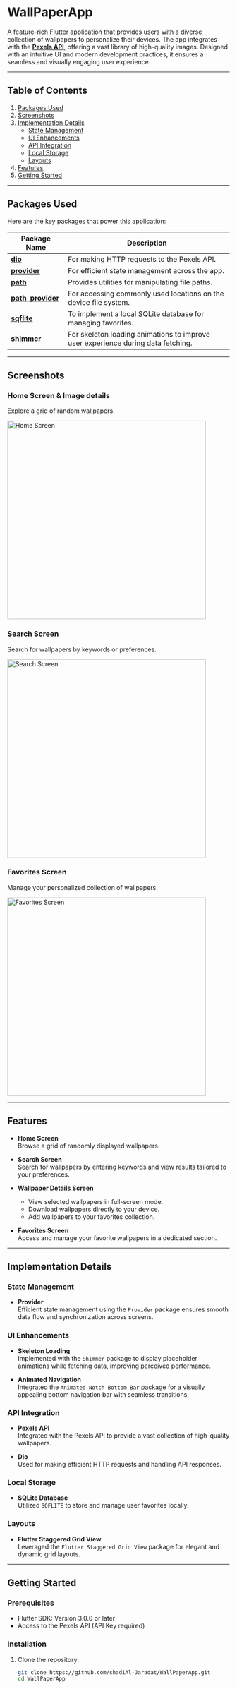 # WallPaperApp

A feature-rich Flutter application that provides users with a diverse collection of wallpapers to personalize their devices. The app integrates with the [**Pexels API**](https://www.pexels.com/), offering a vast library of high-quality images. Designed with an intuitive UI and modern development practices, it ensures a seamless and visually engaging user experience.

---

## Table of Contents

1. [Packages Used](#packages-used) 
2. [Screenshots](#screenshots)
3. [Implementation Details](#implementation-details)
   - [State Management](#state-management)
   - [UI Enhancements](#ui-enhancements)
   - [API Integration](#api-integration)
   - [Local Storage](#local-storage)
   - [Layouts](#layouts)
5. [Features](#features)
6. [Getting Started](#getting-started)

---

## Packages Used

Here are the key packages that power this application:

| Package Name               | Description                                                                                  |
|----------------------------|----------------------------------------------------------------------------------------------|
| [**dio**](https://pub.dev/packages/dio)                   | For making HTTP requests to the Pexels API.                                                 |
| [**provider**](https://pub.dev/packages/provider)         | For efficient state management across the app.                                             |
| [**path**](https://pub.dev/packages/path)                 | Provides utilities for manipulating file paths.                                            |
| [**path_provider**](https://pub.dev/packages/path_provider)| For accessing commonly used locations on the device file system.                          |
| [**sqflite**](https://pub.dev/packages/sqflite)           | To implement a local SQLite database for managing favorites.                              |
| [**shimmer**](https://pub.dev/packages/shimmer)           | For skeleton loading animations to improve user experience during data fetching.          |


---

## Screenshots

### Home Screen & Image details 
Explore a grid of random wallpapers.

<img width="450" alt="Home Screen" src="https://github.com/shadiAl-Jaradat/WallPaperApp/assets/94618324/b5d0a40d-c868-4491-b165-ccce06064370">

### Search Screen  
Search for wallpapers by keywords or preferences.

<img width="450" alt="Search Screen" src="https://github.com/shadiAl-Jaradat/WallPaperApp/assets/94618324/e03c89a2-d9db-467e-a159-dbc04b51dc1b">

### Favorites Screen  
Manage your personalized collection of wallpapers.

<img width="450" alt="Favorites Screen" src="https://github.com/shadiAl-Jaradat/WallPaperApp/assets/94618324/36f8847e-36e1-4bb4-9b57-9d56e445a0cc">

---

## Features

- **Home Screen**  
  Browse a grid of randomly displayed wallpapers.

- **Search Screen**  
  Search for wallpapers by entering keywords and view results tailored to your preferences.

- **Wallpaper Details Screen**  
  - View selected wallpapers in full-screen mode.
  - Download wallpapers directly to your device.
  - Add wallpapers to your favorites collection.

- **Favorites Screen**  
  Access and manage your favorite wallpapers in a dedicated section.

---

## Implementation Details

### State Management
- **Provider**  
  Efficient state management using the `Provider` package ensures smooth data flow and synchronization across screens.

### UI Enhancements
- **Skeleton Loading**  
  Implemented with the `Shimmer` package to display placeholder animations while fetching data, improving perceived performance.

- **Animated Navigation**  
  Integrated the `Animated Notch Bottom Bar` package for a visually appealing bottom navigation bar with seamless transitions.

### API Integration
- **Pexels API**  
  Integrated with the Pexels API to provide a vast collection of high-quality wallpapers.

- **Dio**  
  Used for making efficient HTTP requests and handling API responses.

### Local Storage
- **SQLite Database**  
  Utilized `SQFLITE` to store and manage user favorites locally.

### Layouts
- **Flutter Staggered Grid View**  
  Leveraged the `Flutter Staggered Grid View` package for elegant and dynamic grid layouts.

---

## Getting Started

### Prerequisites
- Flutter SDK: Version 3.0.0 or later
- Access to the Pexels API (API Key required)

### Installation

1. Clone the repository:
   ```bash
   git clone https://github.com/shadiAl-Jaradat/WallPaperApp.git
   cd WallPaperApp
